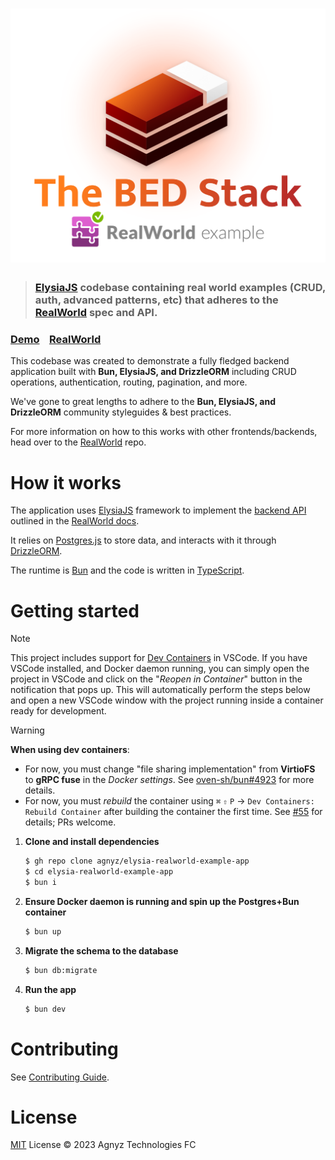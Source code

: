 # ![RealWorld Example App](logo.png)

> ### [ElysiaJS](https://elysiajs.com/) codebase containing real world examples (CRUD, auth, advanced patterns, etc) that adheres to the [RealWorld](https://github.com/gothinkster/realworld) spec and API.


### [Demo](https://demo.realworld.io/)&nbsp;&nbsp;&nbsp;&nbsp;[RealWorld](https://github.com/gothinkster/realworld)


This codebase was created to demonstrate a fully fledged backend application built with **Bun, ElysiaJS, and DrizzleORM** including CRUD operations, authentication, routing, pagination, and more.

We've gone to great lengths to adhere to the **Bun, ElysiaJS, and DrizzleORM** community styleguides & best practices.

For more information on how to this works with other frontends/backends, head over to the [RealWorld](https://github.com/gothinkster/realworld) repo.


# How it works

The application uses [ElysiaJS](https://elysiajs.com/) framework to implement the [backend API](https://realworld-docs.netlify.app/docs/specs/backend-specs/introduction) outlined in the [RealWorld docs](https://realworld-docs.netlify.app/).

It relies on [Postgres.js](https://github.com/porsager/postgres) to store data, and interacts with it through [DrizzleORM](https://orm.drizzle.team/docs/quick-postgresql/postgresjs).

The runtime is [Bun](https://bun.sh/) and the code is written in [TypeScript](https://www.typescriptlang.org/).

# Getting started

> [!NOTE]
> This project includes support for [Dev Containers](https://code.visualstudio.com/docs/remote/containers) in VSCode. If you have VSCode installed, and Docker daemon running, you can simply open the project in VSCode and click on the "_Reopen in Container_" button in the notification that pops up. This will automatically perform the steps below and open a new VSCode window with the project running inside a container ready for development.

> [!WARNING]
> **When using dev containers**:
> * For now, you must change "file sharing implementation" from **VirtioFS** to **gRPC fuse** in the _Docker settings_. See [oven-sh/bun#4923](https://github.com/oven-sh/bun/issues/4923#issuecomment-1715677390) for more details.
> * For now, you must _rebuild_ the container using `⌘` `⇧` `P` → `Dev Containers: Rebuild Container` after building the container the first time. See [#55](https://github.com/agnyz/elysia-realworld-example-app/issues/55) for details; PRs welcome.

1. **Clone and install dependencies**

    ```sh
    $ gh repo clone agnyz/elysia-realworld-example-app
    $ cd elysia-realworld-example-app
    $ bun i
    ```

2. **Ensure Docker daemon is running and spin up the Postgres+Bun container**

    ```sh
    $ bun up
    ```
3. **Migrate the schema to the database**

    ```sh
    $ bun db:migrate
    ```

4. **Run the app**

    ```sh
    $ bun dev
    ```

# Contributing

See [Contributing Guide](CONTRIBUTING.md).

# License

[MIT](LICENSE) License © 2023 Agnyz Technologies FC
